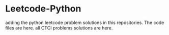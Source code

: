 # Leetcode-Python
adding the python leetcode problem solutions in this repositories. 
The code files are here.
all CTCI problems solutions are here.




















































































































































































































































































































































































































































































































































































































































































































































































































































































































































































































































































































































































































































































































































